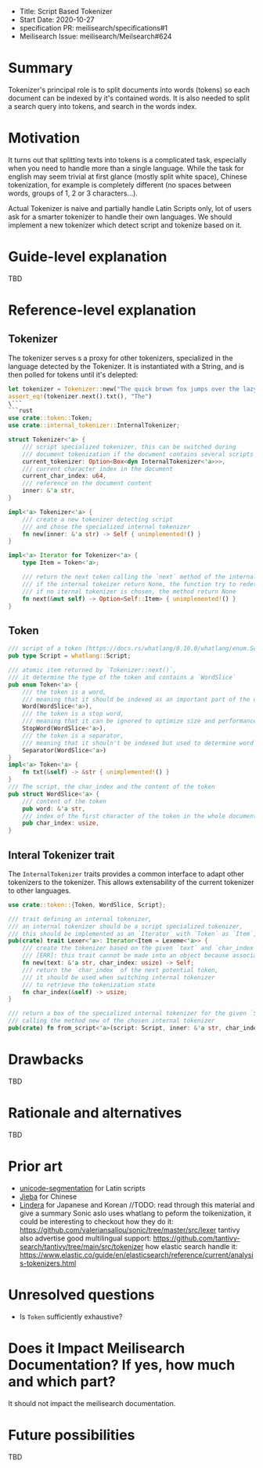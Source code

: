 
- Title: Script Based Tokenizer
- Start Date: 2020-10-27
- specification PR: meilisearch/specifications#1
- Meilisearch Issue: meilisearch/Meilsearch#624

# Summary
[summary]: #summary

Tokenizer's principal role is to split documents into words (tokens) so each document can be indexed by it's contained words. It is also needed to split a search query into tokens, and search in the words index.

# Motivation
[motivation]: #motivation

It turns out that splitting texts into tokens is a complicated task, especially when you need to handle more than a single language. While the task for english may seem trivial at first glance (mostly split white space), Chinese tokenization, for example is completely different (no spaces between words, groups of 1, 2 or 3 characters...).

Actual Tokenizer is naive and partially handle Latin Scripts only, lot of users ask for a smarter tokenizer to handle their own languages.
We should implement a new tokenizer which detect script and tokenize based on it.

# Guide-level explanation
[guide-level-explanation]: #guide-level-explanation

TBD

# Reference-level explanation
[reference-level-explanation]: #reference-level-explanation

## Tokenizer
The tokenizer serves s a proxy for other tokenizers, specialized in the language detected by the Tokenizer. It is instantiated with a String, and is then polled for tokens until it's delepted:
```rust
let tokenizer = Tokenizer::new("The quick brown fox jumps over the lazy dog");
assert_eq!(tokenizer.next().txt(), "The")
\```
```rust
use crate::token::Token;
use crate::internal_tokenizer::InternalTokenizer;

struct Tokenizer<'a> {
    /// script specialized tokenizer, this can be switched during
    /// document tokenization if the document contains several scripts
    current_tokenizer: Option<Box<dyn InternalTokenizer<'a>>>,
    /// current character index in the document
    current_char_index: u64,
    /// reference on the document content
    inner: &'a str,
}

impl<'a> Tokenizer<'a> {
    /// create a new tokenizer detecting script
    /// and chose the specialized internal tokenizer
    fn new(inner: &'a str) -> Self { unimplemented!() }
}

impl<'a> Iterator for Tokenizer<'a> {
    type Item = Token<'a>;

    /// return the next token calling the `next` method of the internal tokenizer,
    /// if the internal tokeizer return None, the function try to redetect script and chose a new tokenizer,
    /// if no iternal tokenizer is chosen, the method return None
    fn next(&mut self) -> Option<Self::Item> { unimplemented!() }
}
```

## Token

```rust
/// script of a token (https://docs.rs/whatlang/0.10.0/whatlang/enum.Script.html)
pub type Script = whatlang::Script;

/// atomic item returned by `Tokenizer::next()`,
/// it determine the type of the token and contains a `WordSlice`
pub enum Token<'a> {
    /// the token is a word,
    /// meaning that it should be indexed as an important part of the document
    Word(WordSlice<'a>),
    /// the token is a stop word,
    /// meaning that it can be ignored to optimize size and performance or be indexed as a Word
    StopWord(WordSlice<'a>),
    /// the token is a separator,
    /// meaning that it shouln't be indexed but used to determine word proximity
    Separator(WordSlice<'a>)
}
impl<'a> Token<'a> {
    fn txt(&self) -> &str { unimplemented!() }
}
/// The script, the char_index and the content of the token
pub struct WordSlice<'a> {
    /// content of the token
    pub word: &'a str,
    /// index of the first character of the token in the whole document
    pub char_index: usize,
}
```

## Interal Tokenizer trait
The `InternalTokenizer` traits provides a common interface to adapt other tokenizers to the tokenizer. This allows extensability of the current tokenizer to other languages.
```rust
use crate::token::{Token, WordSlice, Script};

/// trait defining an internal tokenizer,
/// an internal tokenizer should be a script specialized tokenizer,
/// this should be implemented as an `Iterator` with `Token` as `Item`,
pub(crate) trait Lexer<'a>: Iterator<Item = Lexeme<'a>> {
    /// create the tokenizer based on the given `text` and `char_index`
    /// [ERR]: this trait cannot be made into an object because associated function `new` has no `self` parameter the trait `internal_tokenizer::InternalTokenizer` cannot be made into an object
    fn new(text: &'a str, char_index: usize) -> Self;
    /// return the `char_index` of the next potential token,
    /// it should be used when switching internal tokenizer
    /// to retrieve the tokenization state
    fn char_index(&self) -> usize;
}

/// return a box of the specialized internal tokenizer for the given `Script`,
/// calling the method new of the chosen internal tokenizer
pub(crate) fn from_script<'a>(script: Script, inner: &'a str, char_index: usize) -> Option<Box<dyn InternalTokenizer<'a>>> { unimplemented!() }
```


# Drawbacks
[drawbacks]: #drawbacks

TBD

# Rationale and alternatives
[rationale-and-alternatives]: #rationale-and-alternatives

TBD
<!-- - Why is this design the best in the space of possible designs?
- What other designs have been considered and what is the rationale for not choosing them?
- What is the impact of not doing this? -->

# Prior art
[prior-art]: #prior-art

- [unicode-segmentation](https://github.com/unicode-rs/unicode-segmentation) for Latin scripts
- [Jieba](https://github.com/messense/jieba-rs) for Chinese
- [Lindera](https://github.com/lindera-morphology/lindera) for Japanese and Korean
//TODO: read through this material and give a summary
Sonic aslo uses whatlang to peform the toikenization, it could be interesting to checkout how they do it:
https://github.com/valeriansaliou/sonic/tree/master/src/lexer
tantivy also advertise good multilingual support: https://github.com/tantivy-search/tantivy/tree/main/src/tokenizer
how elastic search handle it: https://www.elastic.co/guide/en/elasticsearch/reference/current/analysis-tokenizers.html
<!-- Discuss prior art, both the good and the bad, in relation to this proposal.
A few examples of what this can include are:

- For language, library, cargo, tools, and compiler proposals: Does this feature exist in other programming languages and what experience have their community had?
- For community proposals: Is this done by some other community and what were their experiences with it?
- For other teams: What lessons can we learn from what other communities have done here?
- Papers: Are there any published papers or great posts that discuss this? If you have some relevant papers to refer to, this can serve as a more detailed theoretical background.

This section is intended to encourage you as an author to think about the lessons from other languages, provide readers of your RFC with a fuller picture.
If there is no prior art, that is fine - your ideas are interesting to us whether they are brand new or if it is an adaptation from other languages.

Note that while precedent set by other languages is some motivation, it does not on its own motivate an RFC.
Please also take into consideration that rust sometimes intentionally diverges from common language features. -->

# Unresolved questions
[unresolved-questions]: #unresolved-questions

- Is `Token` sufficiently exhaustive?
<!-- - What parts of the design do you expect to resolve through the RFC process before this gets merged?
- What parts of the design do you expect to resolve through the implementation of this feature before stabilization?
- What related issues do you consider out of scope for this RFC that could be addressed in the future independently of the solution that comes out of this RFC? -->

# Does it Impact Meilisearch Documentation? If yes, how much and which part?

It should not impact the meilisearch documentation.

# Future possibilities
[future-possibilities]: #future-possibilities

TBD

<!-- Think about what the natural extension and evolution of your proposal would
be and how it would affect the language and project as a whole in a holistic
way. Try to use this section as a tool to more fully consider all possible
interactions with the project and language in your proposal.
Also consider how the this all fits into the roadmap for the project
and of the relevant sub-team.

This is also a good place to "dump ideas", if they are out of scope for the
RFC you are writing but otherwise related.

If you have tried and cannot think of any future possibilities,
you may simply state that you cannot think of anything.

Note that having something written down in the future-possibilities section
is not a reason to accept the current or a future RFC; such notes should be
in the section on motivation or rationale in this or subsequent RFCs.
The section merely provides additional information. -->
